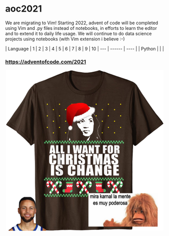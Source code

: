 
# aoc2021

We are migrating to Vim! 
Starting 2022, advent of code will be completed using Vim and .py files instead of notebooks, in efforts to learn the editor and to extend it to daily life usage. We will continue to do data science projects using notebooks (with Vim extension i believe :-)

| Language | 1 | 2 | 3 | 4 | 5 | 6 | 7 | 8 | 9 | 10
| --- | ------ | ---- |
|  Python  |        |      |

### https://adventofcode.com/2021

<p align="center">
<img src="https://github.com/cubicles/aoc2021/blob/main/thumbnails/aoc3.png" width="500">
</p>
